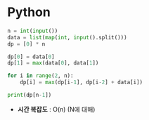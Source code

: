 # Python 

```python
n = int(input())
data = list(map(int, input().split()))
dp = [0] * n

dp[0] = data[0]
dp[1] = max(data[0], data[1])

for i in range(2, n):
    dp[i] = max(dp[i-1], dp[i-2] + data[i])

print(dp[n-1])
```

* **시간 복잡도** : O(n) (N에 대해)